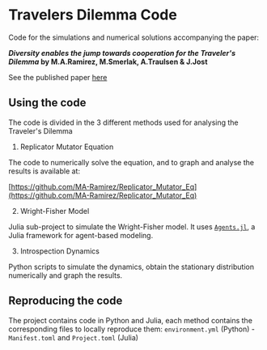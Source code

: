 # Travelers Dilemma Code
Code for the simulations and numerical solutions accompanying the paper:

**_Diversity enables the jump towards cooperation for the Traveler's Dilemma_ by M.A.Ramirez, M.Smerlak, A.Traulsen & J.Jost**

See the published paper [here](https://www.nature.com/articles/s41598-023-28600-5)

## Using the code
The code is divided in the 3 different methods used for analysing the Traveler's Dilemma
1. Replicator Mutator Equation

The code to numerically solve the equation, and to graph and analyse the results is available at:

[https://github.com/MA-Ramirez/Replicator_Mutator_Eq](https://github.com/MA-Ramirez/Replicator_Mutator_Eq)

2. Wright-Fisher Model

Julia sub-project to simulate the Wright-Fisher model. It uses [`Agents.jl`](https://juliadynamics.github.io/Agents.jl/stable/), a Julia framework for agent-based modeling.

3. Introspection Dynamics

Python scripts to simulate the dynamics, obtain the stationary distribution numerically and graph the results. 

## Reproducing the code
The project contains code in Python and Julia, each method contains the corresponding files to locally reproduce them: `environment.yml` (Python) - `Manifest.toml` and `Project.toml` (Julia)
